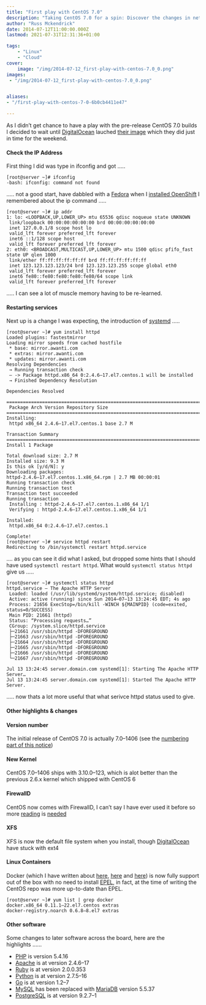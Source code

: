 ```yaml
---
title: "First play with CentOS 7.0"
description: "Taking CentOS 7.0 for a spin: Discover the changes in networking, systemd, XFS, and Docker support in this firsthand exploration on a DigitalOcean Droplet."
author: "Russ Mckendrick"
date: 2014-07-12T11:00:00.000Z
lastmod: 2021-07-31T12:31:36+01:00

tags:
    - "Linux"
    - "Cloud"
cover:
    image: "/img/2014-07-12_first-play-with-centos-7.0_0.png" 
images:
 - "/img/2014-07-12_first-play-with-centos-7.0_0.png"


aliases:
- "/first-play-with-centos-7-0-6b0cb4411e47"

---
```


As I didn’t get chance to have a play with the pre-release CentOS 7.0 builds I decided to wait until [DigitalOcean](https://www.digitalocean.com/?refcode=52ec4dc3647e) lauched [their image](https://twitter.com/digitalocean/status/487664919127420928) which they did just in time for the weekend.

#### Check the IP Address

First thing I did was type in ifconfig and got …..

```
[root@server ~]# ifconfig
-bash: ifconfig: command not found
```

….. not a good start, have dabbled with a [Fedora](https://fedoraproject.org) when I [installed OpenShift](/2014/05/31/openshift-notes/) I remembered about the ip command …..

```
[root@server ~]# ip addr
1: lo: <LOOPBACK,UP,LOWER_UP> mtu 65536 qdisc noqueue state UNKNOWN 
 link/loopback 00:00:00:00:00:00 brd 00:00:00:00:00:00
 inet 127.0.0.1/8 scope host lo
 valid_lft forever preferred_lft forever
 inet6 ::1/128 scope host 
 valid_lft forever preferred_lft forever
2: eth0: <BROADCAST,MULTICAST,UP,LOWER_UP> mtu 1500 qdisc pfifo_fast state UP qlen 1000
 link/ether ff:ff:ff:ff:ff:ff brd ff:ff:ff:ff:ff:ff
 inet 123.123.123.123/24 brd 123.123.123.255 scope global eth0
 valid_lft forever preferred_lft forever
 inet6 fe80::fe80:fe80:fe80:fe80/64 scope link 
 valid_lft forever preferred_lft forever
```

….. I can see a lot of muscle memory having to be re-learned.

#### Restarting services

Next up is a change I was expecting, the introduction of [systemd](http://en.wikipedia.org/wiki/Systemd) …..

```
[root@server ~]# yum install httpd
Loaded plugins: fastestmirror
Loading mirror speeds from cached hostfile
 * base: mirror.awanti.com
 * extras: mirror.awanti.com
 * updates: mirror.awanti.com
Resolving Dependencies
 → Running transaction check
 — -> Package httpd.x86_64 0:2.4.6–17.el7.centos.1 will be installed
 → Finished Dependency Resolution

Dependencies Resolved

======================================================================================================
 Package Arch Version Repository Size
======================================================================================================
Installing:
 httpd x86_64 2.4.6–17.el7.centos.1 base 2.7 M

Transaction Summary
======================================================================================================
Install 1 Package

Total download size: 2.7 M
Installed size: 9.3 M
Is this ok [y/d/N]: y
Downloading packages:
httpd-2.4.6–17.el7.centos.1.x86_64.rpm | 2.7 MB 00:00:01 
Running transaction check
Running transaction test
Transaction test succeeded
Running transaction
 Installing : httpd-2.4.6–17.el7.centos.1.x86_64 1/1 
 Verifying : httpd-2.4.6–17.el7.centos.1.x86_64 1/1

Installed:
 httpd.x86_64 0:2.4.6–17.el7.centos.1

Complete!
[root@server ~]# service httpd restart
Redirecting to /bin/systemctl restart httpd.service
```

…. as you can see it did what I asked, but dropped some hints that I should have used `systemctl restart httpd`. What would `systemctl status httpd` give us …..

```
[root@server ~]# systemctl status httpd
httpd.service — The Apache HTTP Server
 Loaded: loaded (/usr/lib/systemd/system/httpd.service; disabled)
 Active: active (running) since Sun 2014–07–13 13:24:45 EDT; 4s ago
 Process: 21656 ExecStop=/bin/kill -WINCH ${MAINPID} (code=exited, status=0/SUCCESS)
 Main PID: 21661 (httpd)
 Status: “Processing requests…”
 CGroup: /system.slice/httpd.service
 ├─21661 /usr/sbin/httpd -DFOREGROUND
 ├─21663 /usr/sbin/httpd -DFOREGROUND
 ├─21664 /usr/sbin/httpd -DFOREGROUND
 ├─21665 /usr/sbin/httpd -DFOREGROUND
 ├─21666 /usr/sbin/httpd -DFOREGROUND
 └─21667 /usr/sbin/httpd -DFOREGROUND

Jul 13 13:24:45 server.domain.com systemd[1]: Starting The Apache HTTP Server…
Jul 13 13:24:45 server.domain.com systemd[1]: Started The Apache HTTP Server.
```

….. now thats a lot more useful that what serivce httpd status used to give.

#### Other highlights & changes

#### Version number

The initial release of CentOS 7.0 is actually 7.0–1406 (see the [numbering part of this notice](http://lists.centos.org/pipermail/centos-announce/2014-July/020393.html))

#### New Kernel

CentOS 7.0–1406 ships with 3.10.0–123, which is alot better than the previous 2.6.x kernel which shipped with CentOS 6

#### FirewallD

CentOS now comes with FirewallD, I can’t say I have ever used it before so more [reading](http://fedoraproject.org/wiki/Features/DynamicFirewall) is [needed](https://fedoraproject.org/wiki/FirewallD)

#### XFS

XFS is now the default file system when you install, though [DigitalOcean](https://www.digitalocean.com/?refcode=52ec4dc3647e) have stuck with ext4

#### Linux Containers

Docker (which I have written about [here](/2014/02/15/docker/), [here](/2014/04/27/more-docker/) and [here](/2014/05/04/yet-more-docker/)) is now fully support out of the box with no need to install [EPEL](https://fedoraproject.org/wiki/EPEL), in fact, at the time of writing the CentOS repo was more up-to-date than EPEL.

```
[root@server ~]# yum list | grep docker
docker.x86_64 0.11.1–22.el7.centos extras 
docker-registry.noarch 0.6.8–8.el7 extras 
```

#### Other software

Some changes to later software across the board, here are the highlights ……

- [PHP](https://php.net/) is version 5.4.16
- [Apache](https://httpd.apache.org/) is at version 2.4.6–17
- [Ruby](https://www.ruby-lang.org/) is at version 2.0.0.353
- [Python](https://www.python.org/) is at version 2.7.5–16
- [Go](http://golang.org/) is at version 1.2–7
- [MySQL](http://www.mysql.com/) has been replaced with [MariaDB](https://mariadb.org/) version 5.5.37
- [PostgreSQL](http://www.postgresql.org/) is at version 9.2.7–1
